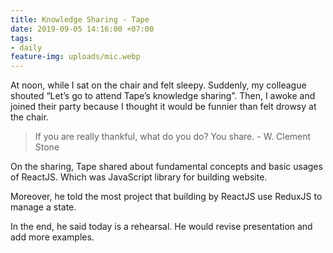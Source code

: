 ```yaml
---
title: Knowledge Sharing - Tape
date: 2019-09-05 14:16:00 +07:00
tags:
- daily
feature-img: uploads/mic.webp
---
```


At noon, while I sat on the chair and felt sleepy. Suddenly, my colleague shouted “Let’s go to attend Tape’s knowledge sharing”. Then, I awoke and joined their party because I thought it would be funnier than felt drowsy at the chair.

> If you are really thankful, what do you do? You share. - W. Clement Stone

On the sharing, Tape shared about fundamental concepts and basic usages of ReactJS. Which was JavaScript library for building website.

Moreover, he told the most project that building by ReactJS use ReduxJS to manage a state.

In the end, he said today is a rehearsal. He would revise presentation and add more examples.